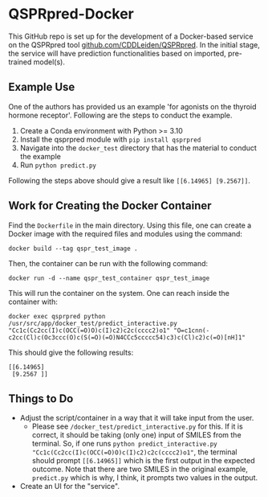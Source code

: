 # QSPRpred-Docker

This GitHub repo is set up for the development of a Docker-based service on the QSPRpred tool [github.com/CDDLeiden/QSPRpred](https://github.com/CDDLeiden/QSPRpred). In the initial stage, the service will have prediction functionalities based on imported, pre-trained model(s). 


## Example Use 

One of the authors has provided us an example 'for agonists on the thyroid hormone receptor'. Following are the steps to conduct the example. 

1. Create a Conda environment with Python >= 3.10
2. Install the qsprpred module with `pip install qsprpred`
3. Navigate into the `docker_test` directory that has the material to conduct the example
4. Run `python predict.py`

Following the steps above should give a result like `[[6.14965] [9.2567]]`. 


## Work for Creating the Docker Container

Find the `Dockerfile` in the main directory. Using this file, one can create a Docker image with the required files and modules using the command: 

```
docker build --tag qspr_test_image .
```
Then, the container can be run with the following command: 
```
docker run -d --name qspr_test_container qspr_test_image
```

This will run the container on the system. One can reach inside the container with: 
```
docker exec qsprpred python /usr/src/app/docker_test/predict_interactive.py "Cc1c(Cc2cc(I)c(OCC(=O)O)c(I)c2)c2c(cccc2)o1" "O=c1cnn(-c2cc(Cl)c(Oc3ccc(O)c(S(=O)(=O)N4CCc5ccccc54)c3)c(Cl)c2)c(=O)[nH]1"
```

This should give the following results:
```
[[6.14965]
 [9.2567 ]]
```


## Things to Do

- Adjust the script/container in a way that it will take input from the user. 
	- Please see `/docker_test/predict_interactive.py` for this. If it is correct, it should be taking (only one) input of SMILES from the terminal. So, if one runs `python predict_interactive.py "Cc1c(Cc2cc(I)c(OCC(=O)O)c(I)c2)c2c(cccc2)o1"`, the terminal should prompt `[[6.14965]]` which is the first output in the expected outcome. Note that there are two SMILES in the original example, `predict.py` which is why, I think, it prompts two values in the output. 
- Create an UI for the "service". 

